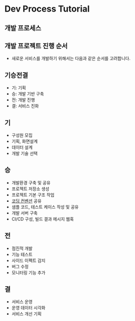# Dev Process Tutorial

## 개발 프로세스
## 개발 프로젝트 진행 순서
* 새로운 서비스를 개발하기 위해서는 다음과 같은 순서를 고려합니다.

## 기승전결
  * 기: 기획
  * 승: 개발 기반 구축
  * 전: 개발 진행
  * 결: 서비스 진화

## 기
* 구성원 모집
* 기획, 화면설계
* 데이터 설계
* 개발 기술 선택

## 승
* 개발환경 구축 및 공유
* 프로젝트 저장소 생성
* 프로젝트 기본 구조 작업
* [코딩 컨벤션](https://bit.ly/webconvention) 공유
* 샘플 코드, 테스트 케이스 작성 및 공유
* 개발 서버 구축
* CI/CD 구성, 빌드 결과 메시지 웹훅

## 전
* 점진적 개발
* 기능 테스트
* 사이드 이펙트 감지
* 버그 수정
* 모니터링 기능 추가

## 결
* 서비스 운영
* 운영 데이터 시각화
* 서비스 개선 기획
